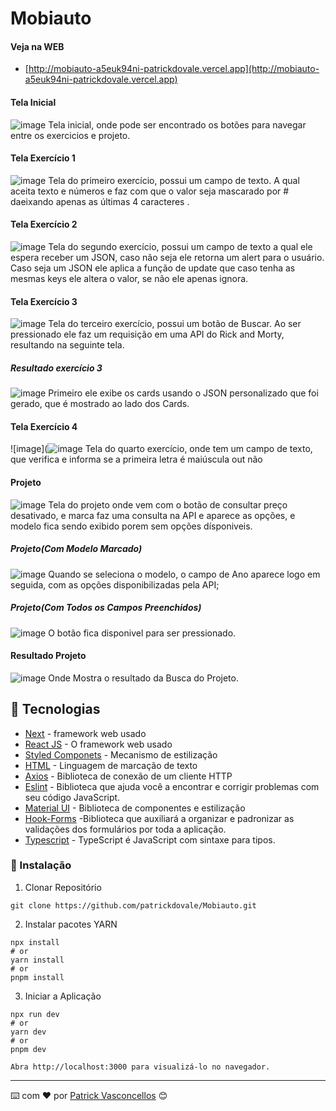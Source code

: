 # Mobiauto

#### Veja na WEB
* [http://mobiauto-a5euk94ni-patrickdovale.vercel.app](http://mobiauto-a5euk94ni-patrickdovale.vercel.app)

#### Tela Inicial
![image](https://user-images.githubusercontent.com/41561977/230632893-638dd481-acdf-4cc0-ae58-c4f2906f83f7.png)
Tela inicial, onde pode ser encontrado os botões para navegar entre os exercicios e projeto.

#### Tela Exercício 1
![image](https://user-images.githubusercontent.com/41561977/230633188-e4919964-8ba2-4237-83f0-6e6cc96b6a81.png)
Tela do primeiro exercício, possui um campo de texto. A qual aceita texto e números e faz com que o valor seja mascarado por # daeixando apenas as últimas 4 caracteres .

#### Tela Exercício 2
![image](https://user-images.githubusercontent.com/41561977/230633953-10d03bd8-fd68-43bd-af72-a47ed2431243.png)
Tela do segundo exercício, possui um campo de texto a qual ele espera receber um JSON, caso não seja ele retorna um alert para o usuário. Caso seja um JSON ele aplica a função de update que caso tenha as mesmas keys ele altera o valor, se não ele apenas ignora.


#### Tela Exercício 3
![image](https://user-images.githubusercontent.com/41561977/230634738-83140083-1e21-4163-978d-c14abd254e84.png)
Tela do terceiro exercício, possui um botão de Buscar. Ao ser pressionado ele faz um requisição em uma API do Rick and Morty, resultando na seguinte tela.

##### Resultado exercício 3
![image](https://user-images.githubusercontent.com/41561977/230635126-a27a8cf0-ea7b-4150-a7f1-afbf5f7c425e.png)
Primeiro ele exibe os cards usando o JSON personalizado que foi gerado, que é mostrado ao lado dos Cards.

#### Tela Exercício 4
![image](![image](https://user-images.githubusercontent.com/41561977/230635735-3b525c6f-801c-453d-a62a-fb0d55a6fc9f.png)
Tela do quarto exercício, onde tem um campo de texto, que verifica e informa se a primeira letra é maiúscula out não


#### Projeto
![image](https://user-images.githubusercontent.com/41561977/230636072-ee2c06b8-19d5-49d5-97ab-73d878464725.png)
Tela do projeto onde vem com o botão de consultar preço desativado, e marca faz uma consulta na API e aparece as opções, e modelo fica sendo exibido porem sem opções dísponiveis.

##### Projeto(Com Modelo Marcado)
![image](https://user-images.githubusercontent.com/41561977/230636381-01674bc4-1579-4ce4-aec0-252786ba9b2f.png)
Quando se seleciona o modelo, o campo de Ano aparece logo em seguida, com as opções disponibilizadas pela API;

##### Projeto(Com Todos os Campos Preenchidos)
![image](https://user-images.githubusercontent.com/41561977/230636735-2e6d1852-a4fd-4b5c-97d1-8fcec2bdd60c.png)
O botão fica disponivel para ser pressionado.

#### Resultado Projeto
![image](https://user-images.githubusercontent.com/41561977/230636904-01044918-872c-4360-a609-2a7e6c253365.png)
Onde Mostra o resultado da Busca do Projeto.




## 🚀 Tecnologias

* [Next](https://nextjs.org/docs) - framework web usado
* [React JS](https://pt-br.reactjs.org/) - O framework web usado
* [Styled Componets](https://styled-components.com/) - Mecanismo de estilização
* [HTML](https://www.w3.org/Style/CSS/Overview.en.html) - Linguagem de marcação de texto
* [Axios](https://axios-http.com/docs/intro) - Biblioteca de conexão de um cliente HTTP
* [Eslint](https://eslint.org/) - Biblioteca que ajuda você a encontrar e corrigir problemas com seu código JavaScript. 
* [Material UI](https://mui.com/) - Biblioteca de componentes e estilização
* [Hook-Forms](https://react-hook-form.com/) -Biblioteca que auxiliará a organizar e padronizar as validações dos formulários por toda a aplicação.
* [Typescript](https://www.typescriptlang.org/) - TypeScript é JavaScript com sintaxe para tipos.

### 🔧 Instalação

1. Clonar Repositório

```
git clone https://github.com/patrickdovale/Mobiauto.git
```

2. Instalar pacotes YARN

```
npx install
# or
yarn install
# or
pnpm install
```

3. Iniciar a Aplicação

```
npx run dev
# or
yarn dev
# or
pnpm dev

Abra http://localhost:3000 para visualizá-lo no navegador.
```
---
⌨️ com ❤️ por [Patrick Vasconcellos](https://github.com/patrickdovale) 😊
